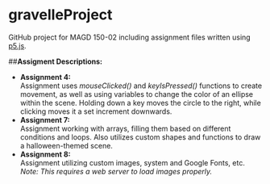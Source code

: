 # gravelleProject
GitHub project for MAGD 150-02 including assignment files written using [p5.js](https://p5js.org/).

##**Assigment Descriptions:**
* **Assignment 4:**  
Assignment uses _mouseClicked()_ and _keyIsPressed()_ functions to create movement, as well as using variables to change the color of an ellipse within the scene. Holding down a key moves the circle to the right, while clicking moves it a set increment downwards. 
* **Assignment 7:**  
Assignment working with arrays, filling them based on different conditions and loops. Also utilizes custom shapes and functions to draw a halloween-themed scene.
* **Assignment 8:**  
Assignment utilizing custom images, system and Google Fonts, etc. *Note: This requires a web server to load images properly.* 
